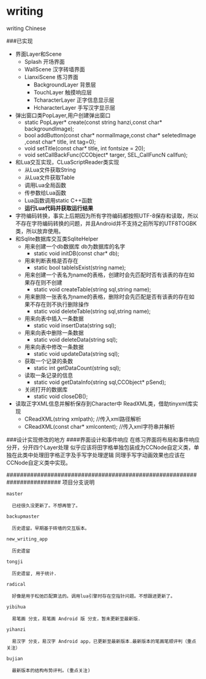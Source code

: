 writing
=======

writing Chinese

###已实现
 - 界面Layer和Scene
     - Splash 开场界面
     - WallScene 汉字砖墙界面
     - LianxiScene 练习界面
         - BackgroundLayer 背景层
         - TouchLayer 触摸响应层
         - TcharacterLayer 正字信息显示层
         - HcharacterLayer 手写汉字显示层
 - 弹出窗口类PopLayer,用户创建弹出窗口
    - static PopLayer\* create(const string hanzi,const char\* backgroundImage);
    - bool addButton(const char\* normalImage,const char* seletedImage ,const char\* title, int tag=0);
    - void setTitle(const char\* title, int fontsize = 20);
    - void setCallBackFunc(CCObject\* targer, SEL_CallFuncN callfun);
 - 和Lua交互实现，CLuaScriptReader类实现
     - 从Lua文件获取String 
     - 从Lua文件获取Table 
     - 调用Lua全局函数 
     - 传参数给Lua函数 
     - Lua函数调用static C++函数
     - **运行Lua代码并获取运行结果**
 - 字符编码转换，事实上后期因为所有字符编码都按照UTF-8保存和读取，所以不存在字符编码转换的问题，并且Android并不支持之前所写的UTF8TOGBK类，所以放弃使用。
 - 和Sqlite数据库交互类SqliteHelper
    - 用来创建一个db数据库 db为数据库的名字
	    - static void initDB(const char* db);
	- 用来判断表格是否存在
    	- static bool tableIsExist(string name);
	- 用来创建一个表名为name的表格，创建时会先匹配时否有该表的存在如果存在则不创建
	    - static void createTable(string sql,string name);
	- 用来删除一张表名为name的表格，删除时会先匹配是否有该表的存在如果不存在则不执行删除操作
	    - static void deleteTable(string sql,string name);
	- 用来向表中插入一条数据
	    - static void insertData(string sql);
	- 用来向表中删除一条数据
	    - static void deleteData(string sql);
	- 用来向表中修改一条数据
	    - static void updateData(string sql);
	- 获取一个记录的条数
	    - static int getDataCount(string sql);
	- 读取一条记录的信息
	    - static void getDataInfo(string sql,CCObject* pSend);
	- 关闭打开的数据库
	    - static void closeDB();
 - 读取正字XML信息并解析保存到Character中 ReadXML类，借助tinyxml库实现
    - CReadXML(string xmlpath);       //传入xml路径解析
    - CReadXML(const char* xmlcontent);         //传入xml字符串并解析

###设计实现修改的地方
####界面设计和事件响应
在练习界面将布局和事件响应分开，分开四个Layer处理
似乎应该将田字格单独包装成为CCNode自定义类，单独在此类中处理田字格正字及手写字处理逻辑
同理手写字动画效果也应该在CCNode自定义类中实现。


########################################################################
项目分支说明

    master

      已经很久没更新了。不想再管了。

    backupmaster

      历史遗留。早期基于砖墙的交互版本。

    new_writing_app

      历史遗留

    tongji

      历史遗留, 用于统计.

    radical

      好像是用于松弛匹配算法的。调用lua引擎时存在空指针问题。不想跟进更新了。

    yibihua

      易笔画 分支，易笔画 Android 版 分支，暂未更新至最新版.

    yihanzi

      易汉字 分支，易汉字 Android app，已更新至最新版本.最新版本的笔画笔顺评判（重点关注）

    bujian

      最新版本的结构布势评判。(重点关注)

